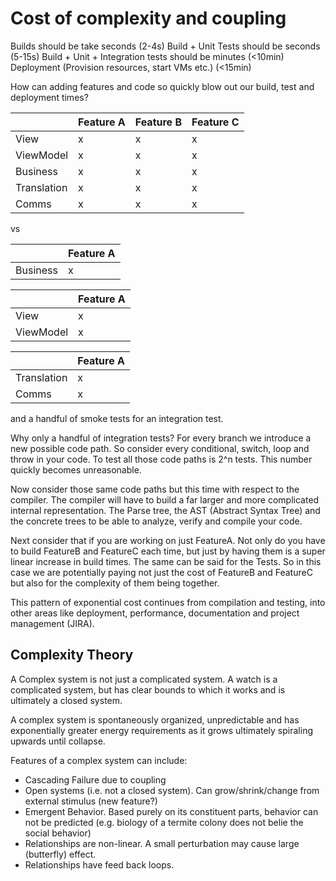 
# Cost of complexity and coupling
Builds should be take seconds (2-4s)
Build + Unit Tests should be seconds (5-15s)
Build + Unit + Integration tests should be minutes (<10min)
Deployment (Provision resources, start VMs etc.) (<15min)

How can adding features and code so quickly blow out our build, test and deployment times?


|             | Feature A | Feature B | Feature C |
|-------------|-----------|-----------|-----------|
| View        | x         | x         | x         |
| ViewModel   | x         | x         | x         |
| Business    | x         | x         | x         |
| Translation | x         | x         | x         |
| Comms       | x         | x         | x         |


vs

|             | Feature A |
|-------------|-----------|
| Business    | x         |

|             | Feature A |
|-------------|-----------|
| View        | x         |
| ViewModel   | x         |

|             | Feature A |
|-------------|-----------|
| Translation | x         |
| Comms       | x         |

and a handful of smoke tests for an integration test.

Why only a handful of integration tests?
For every branch we introduce a new possible code path.
So consider every conditional, switch, loop and throw in your code.
To test all those code paths is 2^n tests.
This number quickly becomes unreasonable.

Now consider those same code paths but this time with respect to the compiler.
The compiler will have to build a far larger and  more complicated internal representation.
The Parse tree, the AST (Abstract Syntax Tree) and the concrete trees to be able to analyze, verify and compile your code.

Next consider that if you are working on just FeatureA.
Not only do you have to build FeatureB and FeatureC each time, but just by having them is a super linear increase in build times.
The same can be said for the Tests.
So in this case we are potentially paying not just the cost of FeatureB and FeatureC but also for the complexity of them being together.

This pattern of exponential cost continues from compilation and testing, into other areas like deployment, performance, documentation and project management (JIRA).

## Complexity Theory

A Complex system is not just a complicated system.
A watch is a complicated system, but has clear bounds to which it works and is ultimately a closed system.

A complex system is spontaneously organized, unpredictable and has exponentially greater energy requirements as it grows ultimately spiraling upwards until collapse.

Features of a complex system can include:
 * Cascading Failure due to coupling
 * Open systems (i.e. not a closed system). Can grow/shrink/change from external stimulus (new feature?)
 * Emergent Behavior. Based purely on its constituent parts, behavior can not be predicted (e.g. biology of a termite colony does not belie the social behavior)
 * Relationships are non-linear. A small perturbation may cause large (butterfly) effect.
 * Relationships have feed back loops.
